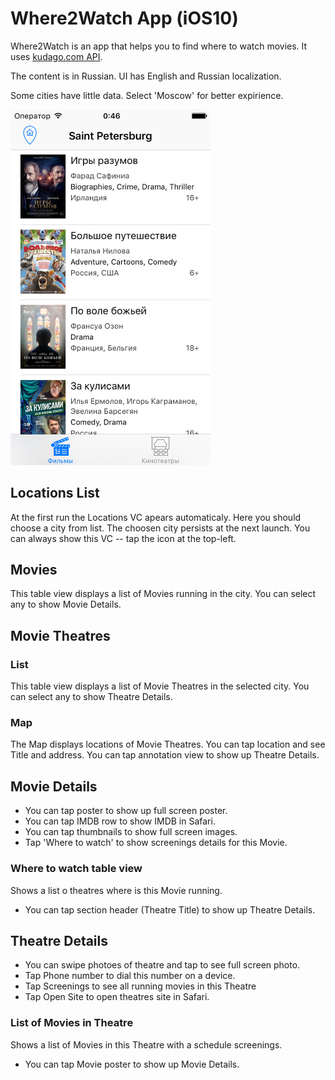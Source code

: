 #  Where2Watch App (iOS10)

Where2Watch is an app that helps you to find where to watch movies. It uses [kudago.com API](https://docs.kudago.com/api/).

The content is in Russian. UI has English and Russian localization.

Some cities have little data. Select 'Moscow' for better expirience.

<img src="/screenshots/MoviesList.png" alt="alt text" width="320">

## Locations List

At the first run the Locations VC apears automaticaly. Here you should choose a city from list. The choosen city persists at the next launch.
You can always show this VC -- tap the icon at the top-left.



## Movies

This table view displays a list of Movies running in the city. You can select any to show Movie Details.



## Movie Theatres

### List

This table view displays a list of Movie Theatres in the selected city. You can select any to show Theatre Details.

### Map

The Map displays locations of Movie Theatres. You can tap location and see Title and address. You can tap annotation view to show up Theatre Details.



## Movie Details

- You can tap poster to show up full screen poster.
- You can tap IMDB row to show IMDB in Safari.
- You can tap thumbnails to show full screen images.
- Tap 'Where to watch' to show screenings details for this Movie.

### Where to watch table view

Shows a list o theatres where is this Movie running.

- You can tap section header (Theatre Title) to show up Theatre Details.



## Theatre Details

- You can swipe photoes of theatre and tap to see full screen photo.
- Tap Phone number to dial this number on a device.
- Tap Screenings to see all running movies in this Theatre
- Tap Open Site to open theatres site in Safari.



### List of Movies in Theatre

Shows a list of Movies in this Theatre with a schedule screenings.

- You can tap Movie poster to show up Movie Details.



